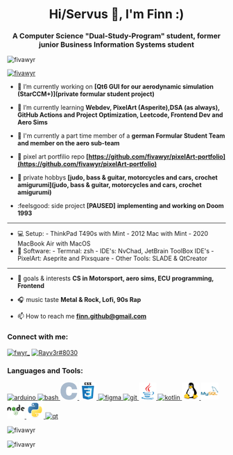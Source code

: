 <h1 align="center">Hi/Servus 👋, I'm Finn :)</h1>
<h3 align="center">A Computer Science "Dual-Study-Program" student, former junior Business Information Systems student</h3>

<p align="left"> <img src="https://komarev.com/ghpvc/?username=fivawyr&label=Profile%20views&color=0e75b6&style=flat" alt="fivawyr" /> </p>

<p align="left"> <a href="https://github.com/ryo-ma/github-profile-trophy"><img src="https://github-profile-trophy.vercel.app/?username=fivawyr" alt="fivawyr" /></a> </p>

- 🔭 I’m currently working on **[Qt6 GUI for our aerodynamic simulation (StarCCM+)](private formular student project)**

- 🌱 I’m currently learning **Webdev, PixelArt (Asperite),DSA (as always), GitHub Actions and Project Optimization, Leetcode, Frontend Dev and Aero Sims**

- 🏁 I'm currently a part time member of a **german Formular Student Team and member on the aero sub-team**

- 📂 pixel art portfilio repo **[https://github.com/fivawyr/pixelArt-portfolio](https://github.com/fivawyr/pixelArt-portfolio)**

- 🔰 private hobbys **[judo, bass & guitar, motorcycles and cars, crochet amigurumi](judo, bass & guitar, motorcycles and cars, crochet amigurumi)**

- :feelsgood: side project **[PAUSED]** **implementing and working on Doom 1993**

-----------------------------------------------------------------------------------------------------------------------------------------
- 💻 Setup:
      - ThinkPad T490s with Mint
      - 2012 Mac with Mint
      - 2020 MacBook Air with MacOS
- 💾 Software:
      - Termnal: zsh
      - IDE's: NvChad, JetBrain ToolBox IDE's
      - PixelArt: Aseprite and Pixsquare
      - Other Tools: SLADE & QtCreator
-----------------------------------------------------------------------------------------------------------------------------------------

- 🚀 goals & interests **CS in Motorsport, aero sims, ECU programming, Frontend**

- 🎧 music taste **Metal & Rock, Lofi, 90s Rap**

- 📫 How to reach me **finn.github@gmail.com**

<h3 align="left">Connect with me:</h3>
<p align="left">
<a href="https://www.leetcode.com/fwyr_" target="blank"><img align="center" src="https://raw.githubusercontent.com/rahuldkjain/github-profile-readme-generator/master/src/images/icons/Social/leet-code.svg" alt="fwyr_" height="30" width="40" /></a>
<a href="https://discord.gg/Rayv3r#8030" target="blank"><img align="center" src="https://raw.githubusercontent.com/rahuldkjain/github-profile-readme-generator/master/src/images/icons/Social/discord.svg" alt="Rayv3r#8030" height="30" width="40" /></a>
</p>

<h3 align="left">Languages and Tools:</h3>
<p align="left"> <a href="https://www.arduino.cc/" target="_blank" rel="noreferrer"> <img src="https://cdn.worldvectorlogo.com/logos/arduino-1.svg" alt="arduino" width="40" height="40"/> </a> <a href="https://www.gnu.org/software/bash/" target="_blank" rel="noreferrer"> <img src="https://www.vectorlogo.zone/logos/gnu_bash/gnu_bash-icon.svg" alt="bash" width="40" height="40"/> </a> <a href="https://www.cprogramming.com/" target="_blank" rel="noreferrer"> <img src="https://raw.githubusercontent.com/devicons/devicon/master/icons/c/c-original.svg" alt="c" width="40" height="40"/> </a> <a href="https://www.w3schools.com/css/" target="_blank" rel="noreferrer"> <img src="https://raw.githubusercontent.com/devicons/devicon/master/icons/css3/css3-original-wordmark.svg" alt="css3" width="40" height="40"/> </a> <a href="https://www.figma.com/" target="_blank" rel="noreferrer"> <img src="https://www.vectorlogo.zone/logos/figma/figma-icon.svg" alt="figma" width="40" height="40"/> </a> <a href="https://git-scm.com/" target="_blank" rel="noreferrer"> <img src="https://www.vectorlogo.zone/logos/git-scm/git-scm-icon.svg" alt="git" width="40" height="40"/> </a> <a href="https://www.java.com" target="_blank" rel="noreferrer"> <img src="https://raw.githubusercontent.com/devicons/devicon/master/icons/java/java-original.svg" alt="java" width="40" height="40"/> </a> <a href="https://kotlinlang.org" target="_blank" rel="noreferrer"> <img src="https://www.vectorlogo.zone/logos/kotlinlang/kotlinlang-icon.svg" alt="kotlin" width="40" height="40"/> </a> <a href="https://www.linux.org/" target="_blank" rel="noreferrer"> <img src="https://raw.githubusercontent.com/devicons/devicon/master/icons/linux/linux-original.svg" alt="linux" width="40" height="40"/> </a> <a href="https://www.mysql.com/" target="_blank" rel="noreferrer"> <img src="https://raw.githubusercontent.com/devicons/devicon/master/icons/mysql/mysql-original-wordmark.svg" alt="mysql" width="40" height="40"/> </a> <a href="https://nodejs.org" target="_blank" rel="noreferrer"> <img src="https://raw.githubusercontent.com/devicons/devicon/master/icons/nodejs/nodejs-original-wordmark.svg" alt="nodejs" width="40" height="40"/> </a> <a href="https://www.python.org" target="_blank" rel="noreferrer"> <img src="https://raw.githubusercontent.com/devicons/devicon/master/icons/python/python-original.svg" alt="python" width="40" height="40"/> </a> <a href="https://www.qt.io/" target="_blank" rel="noreferrer"> <img src="https://upload.wikimedia.org/wikipedia/commons/0/0b/Qt_logo_2016.svg" alt="qt" width="40" height="40"/> </a> </p>

<p><img align="center" src="https://github-readme-stats.vercel.app/api/top-langs?username=fivawyr&show_icons=true&locale=en&layout=compact" alt="fivawyr" /></p>

<p><img align="center" src="https://github-readme-streak-stats.herokuapp.com/?user=fivawyr&" alt="fivawyr" /></p>

